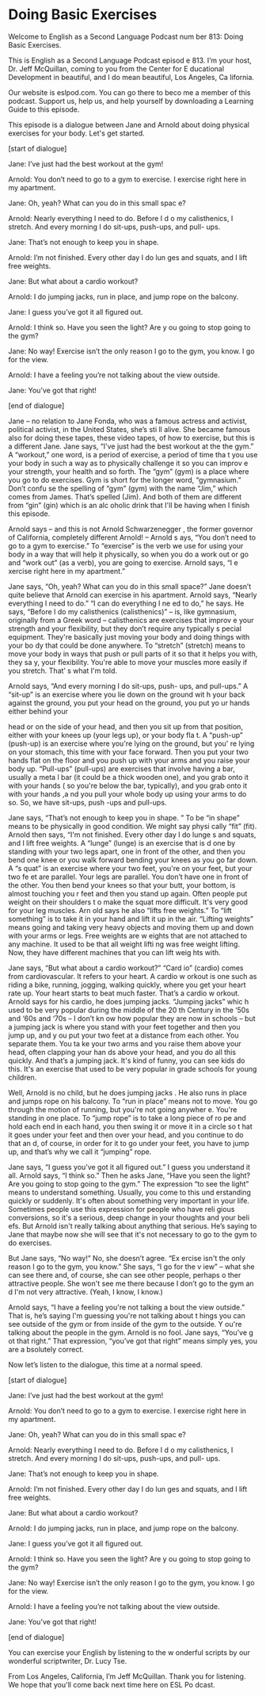 # Doing Basic Exercises

Welcome to English as a Second Language Podcast num ber 813: Doing Basic Exercises.

This is English as a Second Language Podcast episod e 813. I’m your host, Dr. Jeff McQuillan, coming to you from the Center for E ducational Development in beautiful, and I do mean beautiful, Los Angeles, Ca lifornia.

Our website is eslpod.com. You can go there to beco me a member of this podcast. Support us, help us, and help yourself by downloading a Learning Guide to this episode.

This episode is a dialogue between Jane and Arnold about doing physical exercises for your body. Let's get started.

[start of dialogue]

Jane:  I’ve just had the best workout at the gym!

Arnold:  You don’t need to go to a gym to exercise.  I exercise right here in my apartment.

Jane:  Oh, yeah? What can you do in this small spac e?

Arnold:  Nearly everything I need to do. Before I d o my calisthenics, I stretch. And every morning I do sit-ups, push-ups, and pull- ups.

Jane:  That’s not enough to keep you in shape.

Arnold:  I’m not finished. Every other day I do lun ges and squats, and I lift free weights.

Jane:  But what about a cardio workout?

Arnold:  I do jumping jacks, run in place, and jump  rope on the balcony.

Jane:  I guess you’ve got it all figured out.

Arnold:  I think so. Have you seen the light? Are y ou going to stop going to the gym?

Jane:  No way! Exercise isn’t the only reason I go to the gym, you know. I go for the view.

Arnold:  I have a feeling you’re not talking about the view outside.

Jane:  You’ve got that right!

[end of dialogue]

Jane – no relation to Jane Fonda, who was a famous actress and activist, political activist, in the United States, she’s sti ll alive. She became famous also for doing these tapes, these video tapes, of how to  exercise, but this is a different Jane. Jane says, “I've just had the best workout at  the the gym.” A “workout,” one word, is a period of exercise, a period of time tha t you use your body in such a way as to physically challenge it so you can improv e your strength, your health and so forth. The “gym” (gym) is a place where you go to do exercises. Gym is short for the longer word, “gymnasium.” Don’t confu se the spelling of “gym” (gym) with the name “Jim,” which comes from James. That’s  spelled (Jim). And both of them are different from “gin” (gin) which is an alc oholic drink that I'll be having when I finish this episode.

Arnold says – and this is not Arnold Schwarzenegger , the former governor of California, completely different Arnold! – Arnold s ays, “You don’t need to go to a gym to exercise.” To “exercise” is the verb we use for using your body in a way that will help it physically, so when you do a work out or go and “work out” (as a verb), you are going to exercise. Arnold says, “I e xercise right here in my apartment.”

Jane says, “Oh, yeah? What can you do in this small  space?” Jane doesn’t quite believe that Arnold can exercise in his apartment. Arnold says, “Nearly everything I need to do.” “I can do everything I ne ed to do,” he says. He says, “Before I do my calisthenics (calisthenics)” – is, like gymnasium, originally from a Greek word – calisthenics are exercises that improv e your strength and your flexibility, but they don’t require any typically s pecial equipment. They're basically just moving your body and doing things with your bo dy that could be done anywhere. To “stretch” (stretch) means to move your  body in ways that push or pull parts of it so that it helps you with, they sa y, your flexibility. You're able to move your muscles more easily if you stretch. That’ s what I'm told.

Arnold says, “And every morning I do sit-ups, push- ups, and pull-ups.” A “sit-up” is an exercise where you lie down on the ground wit h your back against the ground, you put your head on the ground, you put yo ur hands either behind your

head or on the side of your head, and then you sit up from that position, either with your knees up (your legs up), or your body fla t. A “push-up” (push-up) is an exercise where you're lying on the ground, but you' re lying on your stomach, this time with your face forward. Then you put your two hands flat on the floor and you push up with your arms and you raise your body up. “Pull-ups” (pull-ups) are exercises that involve having a bar, usually a meta l bar (it could be a thick wooden one), and you grab onto it with your hands ( so you're below the bar, typically), and you grab onto it with your hands ,a nd you pull your whole body up using your arms to do so. So, we have sit-ups, push -ups and pull-ups.

Jane says, “That’s not enough to keep you in shape. ” To be “in shape” means to be physically in good condition. We might say physi cally “fit” (fit). Arnold then says, “I'm not finished. Every other day I do lunge s and squats, and I lift free weights. A “lunge” (lunge) is an exercise that is d one by standing with your two legs apart, one in front of the other, and then you  bend one knee or you walk forward bending your knees as you go far down. A “s quat” is an exercise where your two feet, you're on your feet, but your two fe et are parallel. Your legs are parallel. You don’t have one in front of the other.  You then bend your knees so that your butt, your bottom, is almost touching you r feet and then you stand up again. Often people put weight on their shoulders t o make the squat more difficult. It's very good for your leg muscles. Arn old says he also “lifts free weights.” To “lift something” is to take it in your  hand and lift it up in the air. “Lifting weights” means going and taking very heavy  objects and moving them up and down with your arms or legs. Free weights are w eights that are not attached to any machine. It used to be that all weight lifti ng was free weight lifting. Now, they have different machines that you can lift weig hts with.

Jane says, “But what about a cardio workout?” “Card io” (cardio) comes from cardiovascular. It refers to your heart. A cardio w orkout is one such as riding a bike, running, jogging, walking quickly, where you get your heart rate up. Your heart starts to beat much faster. That’s a cardio w orkout. Arnold says for his cardio, he does jumping jacks. “Jumping jacks” whic h used to be very popular during the middle of the 20 th  Century in the ‘50s and ‘60s and ‘70s – I don’t kn ow how popular they are now in schools – but a jumping  jack is where you stand with your feet together and then you jump up, and y ou put your two feet at a distance from each other. You separate them. You ta ke your two arms and you raise them above your head, often clapping your han ds above your head, and you do all this quickly. And that’s a jumping jack.  It's kind of funny, you can see kids do this. It's an exercise that used to be very  popular in grade schools for young children.

Well, Arnold is no child, but he does jumping jacks . He also runs in place and jumps rope on his balcony. To “run in place” means not to move. You go through the motion of running, but you're not going anywher e. You're standing in one place. To “jump rope” is to take a long piece of ro pe and hold each end in each hand, you then swing it or move it in a circle so t hat it goes under your feet and then over your head, and you continue to do that an d, of course, in order for it to go under your feet, you have to jump up, and that’s  why we call it “jumping” rope.

Jane says, “I guess you’ve got it all figured out.”  I guess you understand it all. Arnold says, “I think so.” Then he asks Jane, “Have  you seen the light? Are you going to stop going to the gym.” The expression “to  see the light” means to understand something. Usually, you come to this und erstanding quickly or suddenly. It's often about something very important  in your life. Sometimes people use this expression for people who have reli gious conversions, so it's a serious, deep change in your thoughts and your beli efs. But Arnold isn't really talking about anything that serious. He’s saying to  Jane that maybe now she will see that it's not necessary to go to the gym to do exercises.

But Jane says, “No way!” No, she doesn’t agree. “Ex ercise isn't the only reason I go to the gym, you know.” She says, “I go for the v iew” – what she can see there and, of course, she can see other people, perhaps o ther attractive people. She won't see me there because I don’t go to the gym an d I'm not very attractive. (Yeah, I know, I know.)

Arnold says, “I have a feeling you're not talking a bout the view outside.” That is, he’s saying I'm guessing you're not talking about t hings you can see outside of the gym or from inside of the gym to the outside. Y ou're talking about the people in the gym. Arnold is no fool. Jane says, “You’ve g ot that right.” That expression, “you’ve got that right” means simply yes, you are a bsolutely correct.

Now let’s listen to the dialogue, this time at a normal speed.

[start of dialogue]

Jane:  I’ve just had the best workout at the gym!

Arnold:  You don’t need to go to a gym to exercise.  I exercise right here in my apartment.

Jane:  Oh, yeah? What can you do in this small spac e?

Arnold:  Nearly everything I need to do. Before I d o my calisthenics, I stretch. And every morning I do sit-ups, push-ups, and pull- ups.

Jane:  That’s not enough to keep you in shape.

Arnold:  I’m not finished. Every other day I do lun ges and squats, and I lift free weights.

Jane:  But what about a cardio workout?

Arnold:  I do jumping jacks, run in place, and jump  rope on the balcony.

Jane:  I guess you’ve got it all figured out.

Arnold:  I think so. Have you seen the light? Are y ou going to stop going to the gym?

Jane:  No way! Exercise isn’t the only reason I go to the gym, you know. I go for the view.

Arnold:  I have a feeling you’re not talking about the view outside.

Jane:  You’ve got that right!

[end of dialogue]

You can exercise your English by listening to the w onderful scripts by our wonderful scriptwriter, Dr. Lucy Tse.

From Los Angeles, California, I’m Jeff McQuillan. Thank you for listening. We hope that you'll come back next time here on ESL Po dcast.



